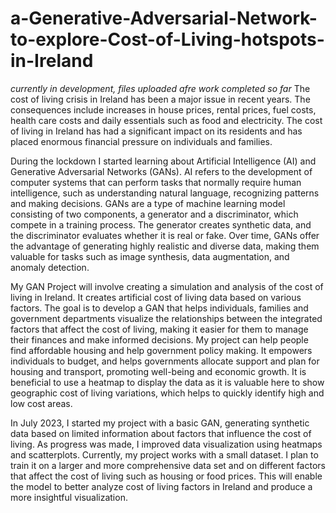 # a-Generative-Adversarial-Network-to-explore-Cost-of-Living-hotspots-in-Ireland
*currently in development, files uploaded afre work completed so far*
The cost of living crisis in Ireland has been a major issue in recent years. The consequences include increases in house prices, rental prices, fuel costs, health care costs and daily essentials such as food and electricity. The cost of living in Ireland has had a significant impact on its residents and has placed enormous financial pressure on individuals and families.

During the lockdown I started learning about Artificial Intelligence (AI) and Generative Adversarial Networks (GANs). AI refers to the development of computer systems that can perform tasks that normally require human intelligence, such as understanding natural language, recognizing patterns and making decisions. GANs are a type of machine learning model consisting of two components, a generator and a discriminator, which compete in a training process. The generator creates synthetic data, and the discriminator evaluates whether it is real or fake. Over time, GANs offer the advantage of generating highly realistic and diverse data, making them valuable for tasks such as image synthesis, data augmentation, and anomaly detection.

My GAN Project will involve creating a simulation and analysis of the cost of living in Ireland. It creates artificial cost of living data based on various factors. The goal is to develop a GAN that helps individuals, families and government departments visualize the relationships between the integrated factors that affect the cost of living, making it easier for them to manage their finances and make informed decisions. My project can help people find affordable housing and help government policy making. It empowers individuals to budget, and helps governments allocate support and plan for housing and transport, promoting well-being and economic growth. It is beneficial to use a heatmap to display the data as it is valuable here to show geographic cost of living variations, which helps to quickly identify high and low cost areas.

In July 2023, I started my project with a basic GAN, generating synthetic data based on limited information about factors that influence the cost of living. As progress was made, I improved data visualization using heatmaps and scatterplots. Currently, my project works with a small dataset. I plan to train it on a larger and more comprehensive data set and on different factors that affect the cost of living such as housing or food prices. This will enable the model to better analyze cost of living factors in Ireland and produce a more insightful visualization.
